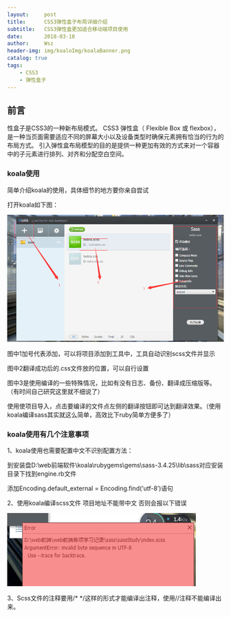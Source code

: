 ```yaml
---
layout:     post
title:      CSS3弹性盒子布局详细介绍
subtitle:   CSS3弹性盒更加适合移动端项目使用
date:       2018-03-10
author:     Wsz
header-img: img/koaloImg/koalaBanner.png
catalog: true
tags:
    - CSS3
    - 弹性盒子
---
```


## 前言

性盒子是CSS3的一种新布局模式。
CSS3 弹性盒（ Flexible Box 或 flexbox），是一种当页面需要适应不同的屏幕大小以及设备类型时确保元素拥有恰当的行为的布局方式。
引入弹性盒布局模型的目的是提供一种更加有效的方式来对一个容器中的子元素进行排列、对齐和分配空白空间。

### koala使用

 简单介绍koala的使用，具体细节的地方要你亲自尝试

 打开koala如下图：


 ![](https://raw.githubusercontent.com/wangshouzhi/wangshouzhi.github.io/master/img/koaloImg/koalaStudy.png)

 图中1加号代表添加，可以将项目添加到工具中，工具自动识别scss文件并显示

 图中2翻译成功后的.css文件放的位置，可以自行设置

 图中3是使用编译的一些特殊情况，比如有没有日志、备份、翻译成压缩版等。（有时间自己研究这里就不细说了）

 使用使项目导入，点击要编译的文件点左侧的翻译按钮即可达到翻译效果。（使用koala编译sass其实就这么简单，高效比下ruby简单方便多了）

### koala使用有几个注意事项

 1、koala使用也需要配置中文不识别配置方法：

 到安装盘D:\web前端软件\koala\rubygems\gems\sass-3.4.25\lib\sass对应安装目录下找到engine.rb文件

 添加Encoding.default_external = Encoding.find(‘utf-8’)语句

2、使用koala编译scss文件 项目地址不能带中文  否则会报以下错误

  ![](https://raw.githubusercontent.com/wangshouzhi/wangshouzhi.github.io/master/img/koaloImg/koalachane.png)

3、Scss文件的注释要用/* */这样的形式才能编译出注释，使用//注释不能编译出来。
